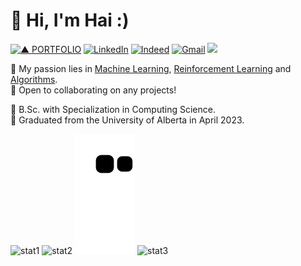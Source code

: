 <!-- ### Hi there 👋 -->


<!-- **haicanberra/haicanberra** is a ✨ _special_ ✨ repository because its `README.md` (this file) appears on your GitHub profile-- . -->

# 🌟 Hi, I'm Hai :)  
[![▲ PORTFOLIO](https://img.shields.io/badge/▲_PORTFOLIO-ffffff?style=for-the-badge)](https://haicanberra.github.io) [![LinkedIn](https://img.shields.io/badge/linkedin-%230077B5.svg?style=for-the-badge&logo=linkedin&logoColor=white)](https://linkedin.com/in/manhhaihoang) [![Indeed](https://img.shields.io/badge/indeed-003A9B?style=for-the-badge&logo=indeed&logoColor=white)](https://profile.indeed.com/p/haih-nmyb39h) [![Gmail](https://img.shields.io/badge/Gmail-D14836?style=for-the-badge&logo=gmail&logoColor=white)](mailto:haicanberra@gmail.com) ![](https://komarev.com/ghpvc/?username=haicanberra&style=for-the-badge&label=VIEWS&color=yellow)
  
🌱 My passion lies in <ins>Machine Learning</ins>, <ins>Reinforcement Learning</ins> and <ins>Algorithms</ins>.  
🌲 Open to collaborating on any projects!  
  
🌴 B.Sc. with Specialization in Computing Science.  
🌾 Graduated from the University of Alberta in April 2023.  

![stat1](https://github-readme-stats.vercel.app/api?username=haicanberra&show_icons=true&theme=transparent&hide_border=true&show_total_reviews=true&include_all_commits=true&rank_icon=github)
![stat2](https://github-readme-stats.vercel.app/api/top-langs/?username=haicanberra&langs_count=8&layout=compact&theme=transparent&hide_border=true)
![snake gif](https://github.com/haicanberra/haicanberra/blob/output/github-contribution-grid-snake.svg)
![stat3](https://github-readme-activity-graph.vercel.app/graph?username=haicanberra&theme=github-compact)




